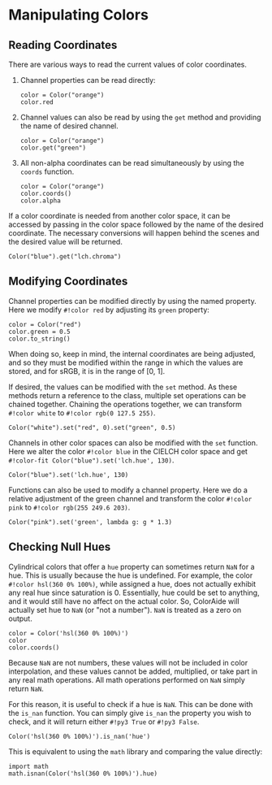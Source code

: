 # Manipulating Colors

## Reading Coordinates

There are various ways to read the current values of color coordinates.

1. Channel properties can be read directly:

    ```color
    color = Color("orange")
    color.red
    ```

2. Channel values can also be read by using the `get` method and providing the name of desired channel.

    ```color
    color = Color("orange")
    color.get("green")
    ```

3. All non-alpha coordinates can be read simultaneously by using the `coords` function.

    ```color
    color = Color("orange")
    color.coords()
    color.alpha
    ```

If a color coordinate is needed from another color space, it can be accessed by passing in the color space followed by
the name of the desired coordinate. The necessary conversions will happen behind the scenes and the desired value will
be returned.

```color
Color("blue").get("lch.chroma")
```

## Modifying Coordinates

Channel properties can be modified directly by using the named property. Here we modify `#!color red` by adjusting its
`green` property:

```color
color = Color("red")
color.green = 0.5
color.to_string()
```

When doing so, keep in mind, the internal coordinates are being adjusted, and so they must be modified within the range
in which the values are stored, and for sRGB, it is in the range of \[0, 1\].

If desired, the values can be modified with the `set` method. As these methods return a reference to the class, multiple
set operations can be chained together. Chaining the operations together, we can transform `#!color white` to
`#!color rgb(0 127.5 255)`.

```color
Color("white").set("red", 0).set("green", 0.5)
```

Channels in other color spaces can also be modified with the `set` function. Here we alter the color `#!color blue` in
the CIELCH color space and get `#!color-fit Color("blue").set('lch.hue', 130)`.

```{.color fit}
Color("blue").set('lch.hue', 130)
```

Functions can also be used to modify a channel property. Here we do a relative adjustment of the green channel and
transform the color `#!color pink` to `#!color rgb(255 249.6 203)`.

```color
Color("pink").set('green', lambda g: g * 1.3)
```

## Checking Null Hues

Cylindrical colors that offer a `hue` property can sometimes return `NaN` for a hue. This is usually because the hue
is undefined. For example, the color `#!color hsl(360 0% 100%)`, while assigned a hue, does not actually exhibit any
real hue since saturation is 0. Essentially, hue could be set to anything, and it would still have no affect on the
actual color. So, ColorAide will actually set hue to `NaN` (or "not a number"). `NaN` is treated as a zero on output.

```color
color = Color('hsl(360 0% 100%)')
color
color.coords()
```

Because `NaN` are not numbers, these values will not be included in color interpolation, and these values cannot be
added, multiplied, or take part in any real math operations. All math operations performed on `NaN` simply return `NaN`.

For this reason, it is useful to check if a hue is `NaN`. This can be done with the `is_nan` function. You can simply
give `is_nan` the property you wish to check, and it will return either `#!py3 True` or `#!py3 False`.

```color
Color('hsl(360 0% 100%)').is_nan('hue')
```

This is equivalent to using the `math` library and comparing the value directly:

```color
import math
math.isnan(Color('hsl(360 0% 100%)').hue)
```
